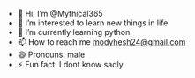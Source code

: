 - 👋 Hi, I’m @Mythical365
- 👀 I’m interested to learn new things in life 
- 🌱 I’m currently learning python
- 📫 How to reach me modyhesh24@gmail.com
- 😄 Pronouns: male
- ⚡ Fun fact: I dont know sadly 

<!---
Mythical365/Mythical365 is a ✨ special ✨ repository because its `README.md` (this file) appears on your GitHub profile.
You can click the Preview link to take a look at your changes.
--->

